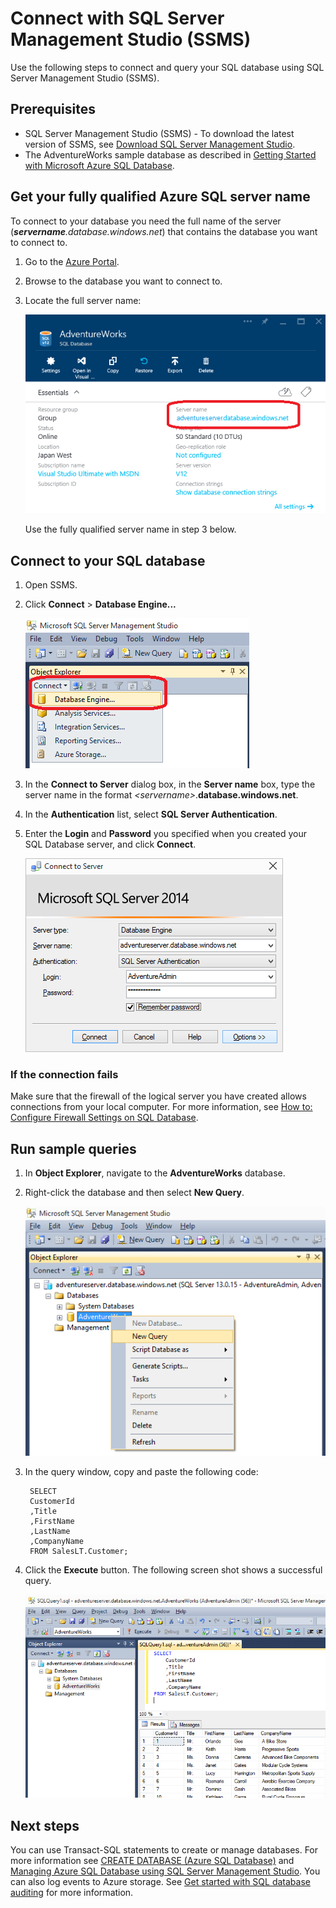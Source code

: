 <properties
   pageTitle="How to connect to an Azure SQL database using SSMS | Microsoft Azure"
   description="Learn how to connect to an Azure SQL database using SSMS."
   services="sql-database"
   documentationCenter=""
   authors="sidneyh"
   manager="jeffreyg"
   editor=""
   tags=""/>
<tags
   ms.service="sql-database"
   ms.devlang="na"
   ms.topic="article"
   ms.tgt_pltfrm="na"
   ms.workload="data-management"
   ms.date="09/14/2015"
   ms.author="sidneyh"/>

# Connect with SQL Server Management Studio (SSMS)

Use the following steps to connect and query your SQL database using SQL Server Management Studio (SSMS).

## Prerequisites

* SQL Server Management Studio (SSMS) - To download the latest version of SSMS, see [Download SQL Server Management Studio](https://msdn.microsoft.com/library/mt238290.aspx).
* The AdventureWorks sample database as described in [Getting Started with Microsoft Azure SQL Database](sql-database-get-started.md).


## Get your fully qualified Azure SQL server name

To connect to your database you need the full name  of the server (***servername**.database.windows.net*) that contains the database you want to connect to.

1. Go to the [Azure Portal](https://portal.azure.com).
2. Browse to the database you want to connect to.
3. Locate the full server name:

    ![fully qualified server name][6]

    Use the fully qualified server name in step 3 below.



## Connect to your SQL database

1. Open SSMS.
2. Click **Connect** > **Database Engine...**

    ![Connect > Database Engine][7]

2. In the **Connect to Server** dialog box, in the **Server name** box, type the server name in the format *&lt;servername>*.**database.windows.net**.
3. In the **Authentication** list, select **SQL Server Authentication**.
4. Enter the **Login** and **Password** you specified when you created your SQL Database server, and click **Connect**.

    ![Connect to server dialog][2]



### If the connection fails
Make sure that the firewall of the logical server you have created allows connections from your local computer. For more information, see [How to: Configure Firewall Settings on SQL Database](sql-database-configure-firewall-settings.md).

## Run sample queries

1. In **Object Explorer**, navigate to the **AdventureWorks** database.
2. Right-click the database and then select **New Query**.

    ![New query][4]

3. In the query window, copy and paste the following code:

        SELECT
        CustomerId
        ,Title
        ,FirstName
        ,LastName
        ,CompanyName
        FROM SalesLT.Customer;

4. Click the **Execute** button.  The following screen shot shows a successful query.

    ![Sucess][5]




## Next steps
You can use Transact-SQL statements to create or manage databases. For more information see [CREATE DATABASE (Azure SQL Database)](https://msdn.microsoft.com/library/dn268335.aspx) and [Managing Azure SQL Database using SQL Server Management Studio](sql-database-manage-azure-ssms.md). You can also log events to Azure storage. See [Get started with SQL database auditing](sql-database-auditing-get-started.md) for more information.

<!--Image references-->

[1]:./media/sql-database-connect-to-database/1-download.png
[2]:./media/sql-database-connect-to-database/2-connect.png
[3]:./media/sql-database-connect-to-database/3-connect-to-database.png
[4]:./media/sql-database-connect-to-database/4-run-query.png
[5]:./media/sql-database-connect-to-database/5-success.png
[6]:./media/sql-database-connect-to-database/server-name.png
[7]:./media/sql-database-connect-to-database/connect-dbengine.png

